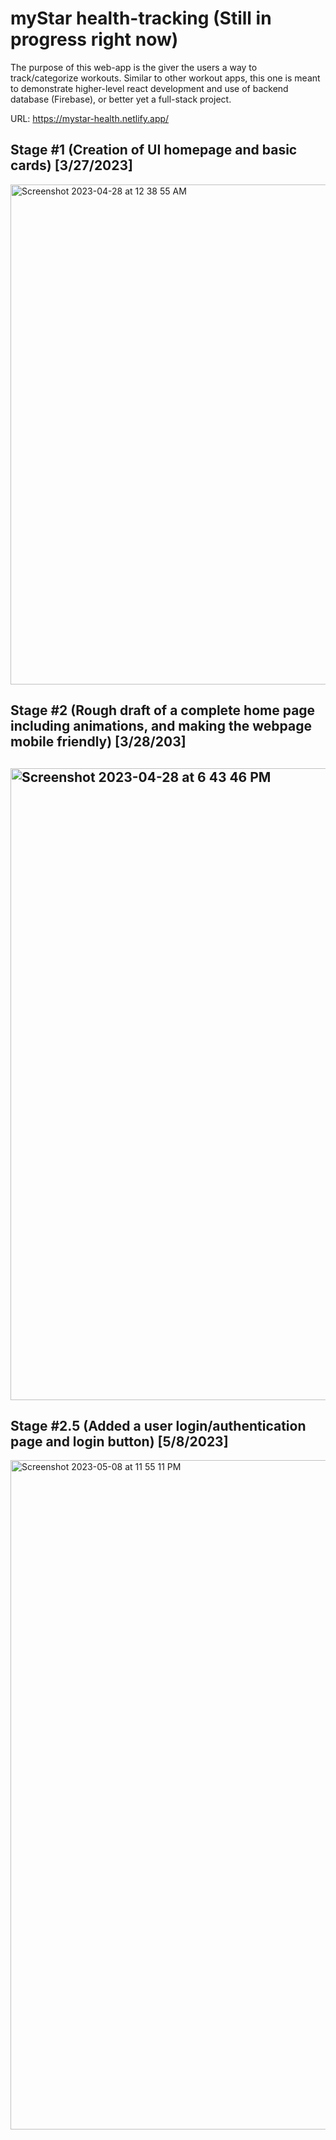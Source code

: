# myStar health-tracking (Still in progress right now)
The purpose of this web-app is the giver the users a way to track/categorize workouts. Similar to other workout apps, this one is meant to demonstrate higher-level react development and use of backend database (Firebase), or better yet a full-stack project.

URL: https://mystar-health.netlify.app/


<h2>Stage #1 (Creation of UI homepage and basic cards) [3/27/2023]</h2>
<img width="800" alt="Screenshot 2023-04-28 at 12 38 55 AM" src="https://user-images.githubusercontent.com/99677330/235063501-f7abb390-33f1-4474-9841-8ccc88096d89.png">

<h2>Stage #2 (Rough draft of a complete home page including animations, and making the webpage mobile friendly) [3/28/203]<h2/>
<img width="1011" alt="Screenshot 2023-04-28 at 6 43 46 PM" src="https://user-images.githubusercontent.com/99677330/235270403-71233c87-2a13-471a-9eb5-d031636792d5.png">
  
<h2>Stage #2.5 (Added a user login/authentication page and login button) [5/8/2023]</h2>
<img width="1071" alt="Screenshot 2023-05-08 at 11 55 11 PM" src="https://user-images.githubusercontent.com/99677330/236990036-82794882-3f7d-45e5-8a74-372d511e4ba5.png">

